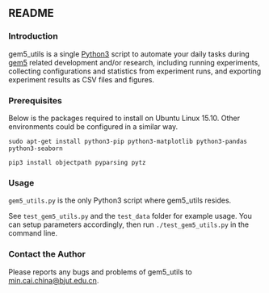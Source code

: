 ## README

### Introduction
gem5_utils is a single [Python3](http://www.python.org/) script to automate your daily tasks during [gem5](http://www.gem5.org/) related development and/or research, including running experiments, collecting configurations and statistics from experiment runs, and exporting experiment results as CSV files and figures.

### Prerequisites
Below is the packages required to install on Ubuntu Linux 15.10. Other environments could be configured in a similar way.

`sudo apt-get install python3-pip python3-matplotlib python3-pandas python3-seaborn`

`pip3 install objectpath pyparsing pytz` 

### Usage
`gem5_utils.py` is the only Python3 script where gem5_utils resides.

See `test_gem5_utils.py` and the `test_data` folder for example usage. You can setup parameters accordingly, then run `./test_gem5_utils.py` in the command line.

### Contact the Author
Please reports any bugs and problems of gem5_utils to min.cai.china@bjut.edu.cn.